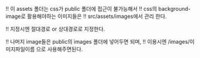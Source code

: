 !! 이 assets 폴더는 css가 public 폴더에 접근이 불가능해서
!! css의 background-image로 활용해야하는 이미지들은 
!! src/assets/images에서 관리 한다.

!! 지정시엔 절대경로 or 상대경로로 지정한다.

!! 나머지 image들은 public의 images 폴더에 넣어두면 되며,
!! 이용시엔 /images/이미지파일이름 으로 사용해주면된다.